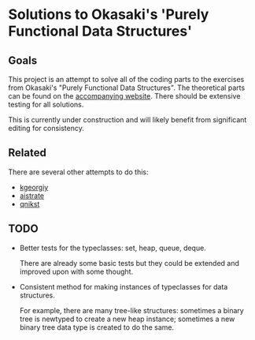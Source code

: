 Solutions to Okasaki's 'Purely Functional Data Structures'
==========================================================

Goals
-----

This project is an attempt to solve all of the coding parts to the exercises from Okasaki's "Purely Functional Data Structures".
The theoretical parts can be found on the [accompanying website](www.briancallander.com/categories/pfds.html).
There should be extensive testing for all solutions.

This is currently under construction and will likely benefit from significant editing for consistency.

Related
-------

There are several other attempts to do this:

*   [kgeorgiy](https://github.com/kgeorgiy/okasaki)
*   [aistrate](https://github.com/aistrate/Okasaki)
*   [qnikst](https://github.com/qnikst/okasaki)

TODO
----

*   Better tests for the typeclasses: set, heap, queue, deque.

    There are already some basic tests but they could be extended and improved upon with some thought.

*   Consistent method for making instances of typeclasses for data structures.

    For example, there are many tree-like structures: sometimes a binary tree is newtyped to create a new heap instance; sometimes a new binary tree data type is created to do the same.

